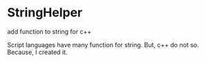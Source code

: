 StringHelper
============

add function to string for c++

Script languages have many function for string.
But, c++ do not so.
Because, I created it.
